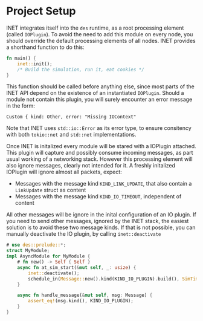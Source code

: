 # Project Setup

INET integrates itself into the `des` runtime, as a root processing element (called `IOPlugin`).
To avoid the need to add this module on every node, you should override the default processing
elements of all nodes. INET provides a shorthand function to do this:

```rust
fn main() {
    inet::init();
    /* Build the simulation, run it, eat cookies */
}
```

This function should be called before anything else, since most parts of the INET API
depend on the existence of an instantiated `IOPlugin`. Should a module not contain
this plugin, you will surely encounter an error message in the form:

```
Custom { kind: Other, error: "Missing IOContext"
```

Note that INET uses `std::io::Error` as its error type, to ensure consitency with both
`tokio::net` and `std::net` implementations.

Once INET is initalized every module will be stared with a IOPlugin attached. This plugin will capture
and possibly consume incoming messages, as part usual working of a networking stack. However this
processing element will also ignore messages, clearly not intended for it. A freshly initalized 
IOPlugin will ignore almost all packets, expect:

- Messages with the message kind `KIND_LINK_UPDATE`, that also contain a `LinkUpdate` struct as content
- Messages with the message kind `KIND_IO_TIMEOUT`, independent of content

All other messages will be ignore in the inital configuration of an IO plugin. If you need to send
other messages, ignored by the INET stack, the easiest solution is to avoid these two message kinds.
If that is not possible, you can manually deactivate the IO plugin, by calling `inet::deactivate`

```rust
# use des::prelude::*;
struct MyModule;
impl AsyncModule for MyModule {
    # fn new() -> Self { Self }
    async fn at_sim_start(&mut self, _: usize) {
        inet::deactivate();
        schedule_in(Message::new().kind(KIND_IO_PLUGIN).build(), SimTime::ZERO);
    }

    async fn handle_message(&mut self, msg: Message) {
        assert_eq!(msg.kind(), KIND_IO_PLUGIN);
    }
}
```

